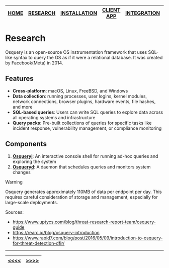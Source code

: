 |[HOME](README.md)|[RESEARCH](01_research.md)|[INSTALLATION](02_install_rocky.md)|[CLIENT APP](03_client_app.md)|[INTEGRATION](04_wazuh_integration.md)|[DEMONSTRATION](05_demonstration.md)|[CONCLUSION](06_conclusion.md)|
|-|-|-|-|-|-|-|

# Research
Osquery is an open-source OS instrumentation framework that uses SQL-like syntax to query the OS as if it were a relational database. It was created by Facebook(Meta) in 2014.

## Features
- **Cross-platform**: macOS, Linux, FreeBSD, and Windows
- **Data collection**: running processes, user logins, kernel modules, network connections, browser plugins, hardware events, file hashes, and more
- **SQL-based queries**: Users can write SQL queries to explore data across all operating systems and infrastructure
- **Query packs**: Pre-built collections of queries for specific tasks like incident response, vulnerability management, or compliance monitoring

## Components
1. [**Osqueryi**](03_install_rocky.md): An interactive console shell for running ad-hoc queries and exploring the system
2. [**Osqueryd**](02_install_rocky.md): A daemon that schedules queries and monitors system changes

> [!Warning]
> Osquery generates approximately 110MB of data per endpoint per day. This requires careful consideration of storage and management, especially for large-scale deployments.

Sources:
- https://www.uptycs.com/blog/threat-research-report-team/osquery-guide
- https://rearc.io/blog/osquery-introduction
- https://www.rapid7.com/blog/post/2016/05/09/introduction-to-osquery-for-threat-detection-dfir/

___
|[<<<<](README.md)|[>>>>](02_install_rocky.md)|
|-|-|
